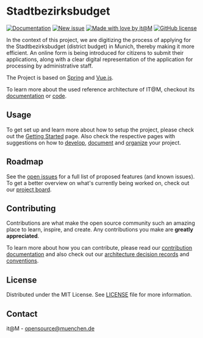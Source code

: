 <!-- General project links -->
[documentation]: https://it-at-m.github.io/stadtbezirksbudget/
[itm-opensource]: https://opensource.muenchen.de/
[license]: LICENSE
[refarch-documentation]: https://refarch.oss.muenchen.de/
[refarch-code]: https://github.com/it-at-m/refarch
[develop-documentation]: https://refarch.oss.muenchen.de/templates/develop
[document-documentation]: https://refarch.oss.muenchen.de/templates/document
[organize-documentation]: https://refarch.oss.muenchen.de/templates/organize
[contribute-documentation]: https://refarch.oss.muenchen.de/contribute#how-to-contribute
[spring-documentation]: https://spring.io/
[vuejs-documentation]:  https://vuejs.org/
[getting-started-documentation]: https://refarch.oss.muenchen.de/templates/getting-started

<!-- Project specific links -->
[open-issues]: https://github.com/it-at-m/stadtbezirksbudget/issues
[new-issue]: https://github.com/it-at-m/stadtbezirksbudget/issues/new/choose
[project-board]: https://github.com/orgs/it-at-m/projects/25/views/1
[architecture-decision-records]: https://it-at-m.github.io/stadtbezirksbudget/architecture/adr
[conventions]: https://it-at-m.github.io/stadtbezirksbudget/development/conventions


<!-- Shields.io links -->
[documentation-shield]: https://img.shields.io/badge/documentation-blue?style=for-the-badge
[new-issue-shield]: https://img.shields.io/badge/new%20issue-blue?style=for-the-badge
[made-with-love-shield]: https://img.shields.io/badge/made%20with%20%E2%9D%A4%20by-it%40M-yellow?style=for-the-badge
[license-shield]: https://img.shields.io/github/license/it-at-m/stadtbezirksbudget?style=for-the-badge

# Stadtbezirksbudget

[![Documentation][documentation-shield]][documentation]
[![New issue][new-issue-shield]][new-issue]
[![Made with love by it@M][made-with-love-shield]][itm-opensource]
[![GitHub license][license-shield]][license]

In the context of this project, we are digitizing the process of applying for the Stadtbezirksbudget (district budget) in Munich, thereby making it more efficient. An online form is being introduced for citizens to submit their applications, along with a clear digital representation of the application for processing by administrative staff.

The Project is based on [Spring][spring-documentation] and [Vue.js][vuejs-documentation].

To learn more about the used reference architecture of IT@M, checkout its [documentation][refarch-documentation] or [code][refarch-code].

## Usage

To get set up and learn more about how to setup the project, please check out the [Getting Started][getting-started-documentation] page.
Also check the respective pages with suggestions on how to [develop][develop-documentation], [document][document-documentation] and [organize][organize-documentation] your project.

## Roadmap

See the [open issues][open-issues] for a full list of proposed features (and known issues).
To get a better overview on what's currently being worked on, check out our [project board][project-board].

## Contributing

Contributions are what make the open source community such an amazing place to learn, inspire, and create. Any contributions you make are **greatly appreciated**.

To learn more about how you can contribute, please read our [contribution documentation][contribute-documentation] and also check out our [architecture decision records][architecture-decision-records] and [conventions][conventions].

## License

Distributed under the MIT License. See [LICENSE][license] file for more information.

## Contact

it@M - opensource@muenchen.de
